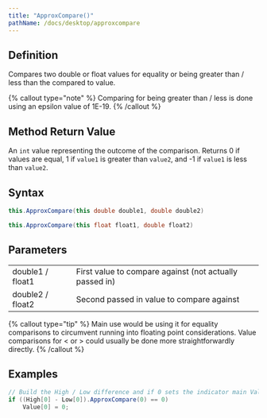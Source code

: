 ```yaml
---
title: "ApproxCompare()"
pathName: /docs/desktop/approxcompare
---
```


## Definition

Compares two double or float values for equality or being greater than / less than the compared to value.

{% callout type="note" %}
Comparing for being greater than / less is done using an epsilon value of 1E-19.
{% /callout %}

## Method Return Value

An `int` value representing the outcome of the comparison. Returns 0 if values are equal, 1 if `value1` is greater than `value2`, and -1 if `value1` is less than `value2`.

## Syntax

```csharp
this.ApproxCompare(this double double1, double double2)
```

```csharp
this.ApproxCompare(this float float1, double float2)
```

## Parameters

|  |  |
| --- | --- |
| double1 / float1 | First value to compare against (not actually passed in) |
| double2 / float2 | Second passed in value to compare against |

{% callout type="tip" %}
Main use would be using it for equality comparisons to circumvent running into floating point considerations. Value comparisons for < or > could usually be done more straightforwardly directly.
{% /callout %}

## Examples

```csharp
// Build the High / Low difference and if 0 sets the indicator main Value series to 0
if ((High[0] - Low[0]).ApproxCompare(0) == 0)
    Value[0] = 0;
```


